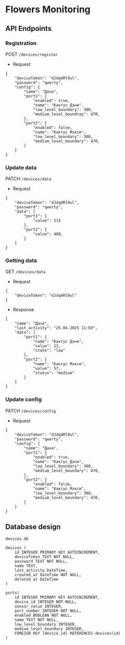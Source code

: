 # Flowers Monitoring

## API Endpoints

### Registration

POST `/devices/register`

+ Request
```
{
    "deviceToken": "dJdq4Rl9ul",
    "password": "qwerty",
    "config": {
        "name": "Дача",
        "port1": {
            "enabled": true,
            "name": "Кактус Дэни",
            "low_level_boundary": 300,
            "medium_level_boundray": 470,
        },
        "port2": {
            "enabled": false,
            "name": "Кактус Мэкси",
            "low_level_boundary": 300,
            "medium_level_boundary": 470,
        }
    }
}
```

### Update data

PATCH `/devices/data`

+ Request
```
{
    "deviceToken": "dJdq4Rl9ul",
    "password": "qwerty",
    "data": [
        "port1": {
            "value": 215
        },
        "port2": {
            "value": 400,
        }
    ]
}
```

### Getting data

GET `/devices/data`

+ Request
```
{
    "deviceToken": "dJdq4Rl9ul"
}
```

+ Response
```
{
    "name": "Дача",
    "last_activity": "25.04.2025 11:03",
    "data": [
        "port1": {
            "name": "Кактус Дэни",
            "value": 13,
            "state": "low"
        },
        "port2": {
            "name": "Кактус Мэкси",
            "value": 57,
            "status": "medium"
        }
    ]
}
```

### Update config

PATCH `/devices/config`

+ Request
```
{
    "deviceToken": "dJdq4Rl9ul",
    "password": "qwerty",
    "config": {
        "name": "Дача",
        "port1": {
            "enabled": true,
            "name": "Кактус Дэни",
            "low_level_boundary": 300,
            "medium_level_boundary": 470,
        },
        "port2": {
            "enabled": false,
            "name": "Кактус Мэкси",
            "low_level_boundary": 300,
            "medium_level_boundary": 470,
        }
    }
}
```


## Database design

`devices.db`

```
devices (   
    id INTEGER PRIMARY KEY AUTOINCREMENT,
    deviceToken TEXT NOT NULL,
    password TEXT NOT NULL,
    name TEXT,
    last_activity DateTime,
    created_at DateTime NOT NULL,
    deleted_at DateTime
)
```

```
ports(
    id INTEGER PRIMARY KEY AUTOINCREMENT,
    device_id INTEGER NOT NULL,
    sensor_value INTEGER,
    port_number INTEGER NOT NULL,
    enabled BOOLEAN NOT NULL,
    name TEXT NOT NULL,
    low_level_boundary INTEGER,
    medium_level_boundary INTEGER,
    FOREIGN KEY (device_id) REFERENCES devices(id)
)
```